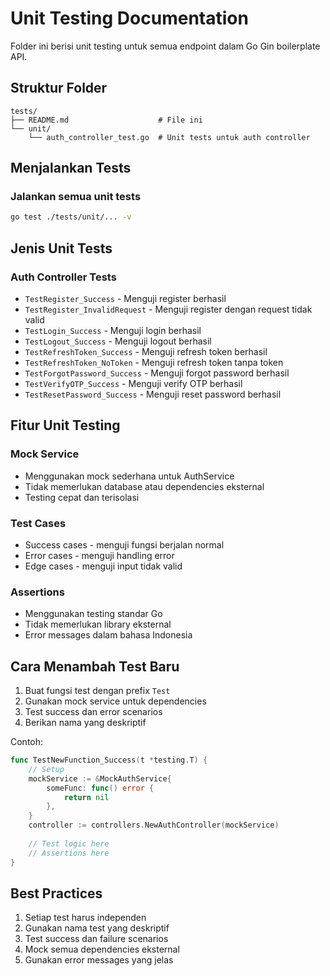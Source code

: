 # Unit Testing Documentation

Folder ini berisi unit testing untuk semua endpoint dalam Go Gin boilerplate API.

## Struktur Folder

```
tests/
├── README.md                    # File ini
└── unit/
    └── auth_controller_test.go  # Unit tests untuk auth controller
```

## Menjalankan Tests

### Jalankan semua unit tests
```bash
go test ./tests/unit/... -v
```


## Jenis Unit Tests

### Auth Controller Tests
- `TestRegister_Success` - Menguji register berhasil
- `TestRegister_InvalidRequest` - Menguji register dengan request tidak valid
- `TestLogin_Success` - Menguji login berhasil
- `TestLogout_Success` - Menguji logout berhasil
- `TestRefreshToken_Success` - Menguji refresh token berhasil
- `TestRefreshToken_NoToken` - Menguji refresh token tanpa token
- `TestForgotPassword_Success` - Menguji forgot password berhasil
- `TestVerifyOTP_Success` - Menguji verify OTP berhasil
- `TestResetPassword_Success` - Menguji reset password berhasil

## Fitur Unit Testing

### Mock Service
- Menggunakan mock sederhana untuk AuthService
- Tidak memerlukan database atau dependencies eksternal
- Testing cepat dan terisolasi

### Test Cases
- Success cases - menguji fungsi berjalan normal
- Error cases - menguji handling error
- Edge cases - menguji input tidak valid

### Assertions
- Menggunakan testing standar Go
- Tidak memerlukan library eksternal
- Error messages dalam bahasa Indonesia

## Cara Menambah Test Baru

1. Buat fungsi test dengan prefix `Test`
2. Gunakan mock service untuk dependencies
3. Test success dan error scenarios
4. Berikan nama yang deskriptif

Contoh:
```go
func TestNewFunction_Success(t *testing.T) {
    // Setup
    mockService := &MockAuthService{
        someFunc: func() error {
            return nil
        },
    }
    controller := controllers.NewAuthController(mockService)
    
    // Test logic here
    // Assertions here
}
```

## Best Practices

1. Setiap test harus independen
2. Gunakan nama test yang deskriptif
3. Test success dan failure scenarios
4. Mock semua dependencies eksternal
5. Gunakan error messages yang jelas 